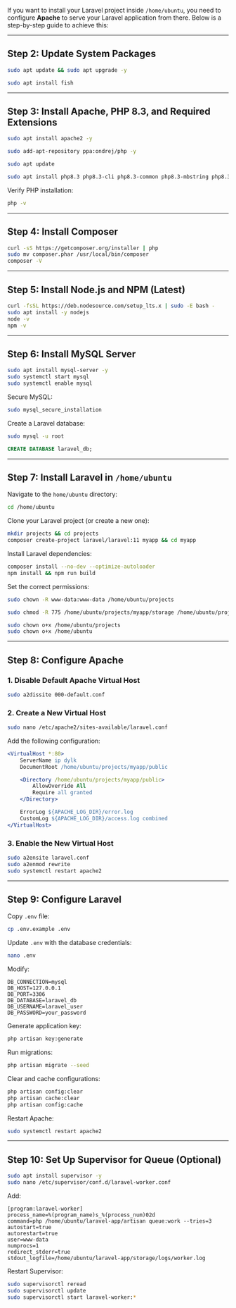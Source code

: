 
If you want to install your Laravel project inside `/home/ubuntu`, you need to configure **Apache** to serve your Laravel application from there. Below is a step-by-step guide to achieve this:

---

## **Step 2: Update System Packages**
```sh
sudo apt update && sudo apt upgrade -y
```
```sh
sudo apt install fish
```
---

## **Step 3: Install Apache, PHP 8.3, and Required Extensions**
```sh
sudo apt install apache2 -y
```
```sh
sudo add-apt-repository ppa:ondrej/php -y
```
```sh
sudo apt update
```
```sh
sudo apt install php8.3 php8.3-cli php8.3-common php8.3-mbstring php8.3-xml php8.3-bcmath php8.3-curl php8.3-zip php8.3-mysql unzip -y
```

Verify PHP installation:
```sh
php -v
```

---

## **Step 4: Install Composer**
```sh
curl -sS https://getcomposer.org/installer | php
sudo mv composer.phar /usr/local/bin/composer
composer -V
```

---

## **Step 5: Install Node.js and NPM (Latest)**
```sh
curl -fsSL https://deb.nodesource.com/setup_lts.x | sudo -E bash -
sudo apt install -y nodejs
node -v
npm -v
```

---

## **Step 6: Install MySQL Server**
```sh
sudo apt install mysql-server -y
sudo systemctl start mysql
sudo systemctl enable mysql
```

Secure MySQL:
```sh
sudo mysql_secure_installation
```

Create a Laravel database:
```sh
sudo mysql -u root
```
```sql
CREATE DATABASE laravel_db;
```

---

## **Step 7: Install Laravel in `/home/ubuntu`**
Navigate to the `home/ubuntu` directory:
```sh
cd /home/ubuntu
```


Clone your Laravel project (or create a new one):
```sh
mkdir projects && cd projects
composer create-project laravel/laravel:11 myapp && cd myapp
```

Install Laravel dependencies:
```sh
composer install --no-dev --optimize-autoloader
npm install && npm run build
```

Set the correct permissions:
```sh
sudo chown -R www-data:www-data /home/ubuntu/projects
```

```sh
sudo chmod -R 775 /home/ubuntu/projects/myapp/storage /home/ubuntu/projects/myapp/bootstrap/cache
```

```sh
sudo chown o+x /home/ubuntu/projects
sudo chown o+x /home/ubuntu
```

---

## **Step 8: Configure Apache**
### **1. Disable Default Apache Virtual Host**
```sh
sudo a2dissite 000-default.conf
```

### **2. Create a New Virtual Host**
```sh
sudo nano /etc/apache2/sites-available/laravel.conf
```

Add the following configuration:
```apache
<VirtualHost *:80>
    ServerName ip dylk
    DocumentRoot /home/ubuntu/projects/myapp/public

    <Directory /home/ubuntu/projects/myapp/public>
        AllowOverride All
        Require all granted
    </Directory>

    ErrorLog ${APACHE_LOG_DIR}/error.log
    CustomLog ${APACHE_LOG_DIR}/access.log combined
</VirtualHost>   
```

### **3. Enable the New Virtual Host**
```sh
sudo a2ensite laravel.conf
sudo a2enmod rewrite
sudo systemctl restart apache2
```

---

## **Step 9: Configure Laravel**
Copy `.env` file:
```sh
cp .env.example .env
```

Update `.env` with the database credentials:
```sh
nano .env
```
Modify:
```
DB_CONNECTION=mysql
DB_HOST=127.0.0.1
DB_PORT=3306
DB_DATABASE=laravel_db
DB_USERNAME=laravel_user
DB_PASSWORD=your_password
```

Generate application key:
```sh
php artisan key:generate
```

Run migrations:
```sh
php artisan migrate --seed
```

Clear and cache configurations:
```sh
php artisan config:clear
php artisan cache:clear
php artisan config:cache
```

Restart Apache:
```sh
sudo systemctl restart apache2
```

---

## **Step 10: Set Up Supervisor for Queue (Optional)**
```sh
sudo apt install supervisor -y
sudo nano /etc/supervisor/conf.d/laravel-worker.conf
```
Add:
```
[program:laravel-worker]
process_name=%(program_name)s_%(process_num)02d
command=php /home/ubuntu/laravel-app/artisan queue:work --tries=3
autostart=true
autorestart=true
user=www-data
numprocs=1
redirect_stderr=true
stdout_logfile=/home/ubuntu/laravel-app/storage/logs/worker.log
```

Restart Supervisor:
```sh
sudo supervisorctl reread
sudo supervisorctl update
sudo supervisorctl start laravel-worker:*
```
